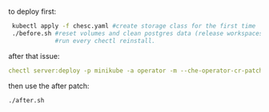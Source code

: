 to deploy first:
````bash
 kubectl apply -f chesc.yaml #create storage class for the first time 
 ./before.sh #reset volumes and clean postgres data (release workspaces volume without erase)
             #run every chectl reinstall.
````

after that issue:

````yaml
chectl server:deploy -p minikube -a operator -m --che-operator-cr-patch-yaml=operatorpatch.yaml
````

then use the after patch:
````bash
./after.sh
````
